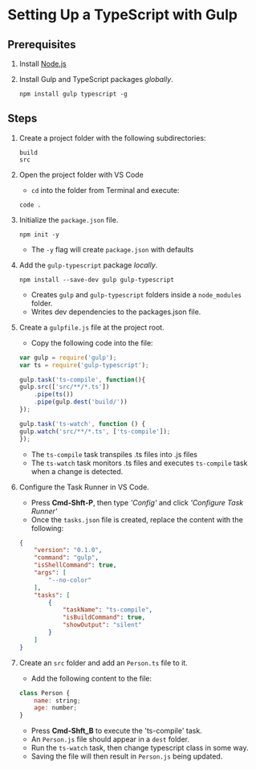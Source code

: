 # Setting Up a TypeScript with Gulp

## Prerequisites

1. Install [Node.js](https://nodejs.org/en)
	
2. Install Gulp and TypeScript packages *globally*.
	```
	npm install gulp typescript -g
	```

## Steps

1. Create a project folder with the following subdirectories:
	```shell
	build
    src
	```
    
2. Open the project folder with VS Code
	- `cd` into the folder from Terminal and execute:
	```shell
	code .
	```
	
3. Initialize the `package.json` file.
	```shell
	npm init -y
	```
	- The `-y` flag will create `package.json` with defaults

4. Add the `gulp-typescript` package *locally*.
	```shell
	npm install --save-dev gulp gulp-typescript
	```
	- Creates `gulp` and `gulp-typescript` folders inside a `node_modules` folder.
	- Writes dev dependencies to the packages.json file.
	
5. Create a `gulpfile.js` file at the project root.
	- Copy the following code into the file:
	```js
	var gulp = require('gulp');
	var ts = require('gulp-typescript');
	
	gulp.task('ts-compile', function(){
	gulp.src(['src/**/*.ts'])
		.pipe(ts())
		.pipe(gulp.dest('build/'))
	});
	
	gulp.task('ts-watch', function () {
	gulp.watch('src/**/*.ts', ['ts-compile']);
	});
	```
	- The `ts-compile` task transpiles .ts files into .js files
	- The `ts-watch` task monitors .ts files and executes `ts-compile` task when a change is detected.

5. Configure the Task Runner in VS Code.
	- Press **Cmd-Shft-P**, then type *'Config'* and click *'Configure Task Runner'*
	- Once the `tasks.json` file is created, replace the content with the following:
	
	```json
	{
		"version": "0.1.0",
		"command": "gulp",
		"isShellCommand": true,
		"args": [
			"--no-color"
		],
		"tasks": [
			{
				"taskName": "ts-compile",
				"isBuildCommand": true,
				"showOutput": "silent"
			}
		]
	}
	```	

6. Create an `src` folder and add an `Person.ts` file to it.
	- Add the following content to the file:
	```js
    class Person {
        name: string;
        age: number;
    }
	```
	- Press **Cmd-Shft_B** to execute the 'ts-compile' task.
	- An `Person.js` file should appear in a `dest` folder.
	- Run the `ts-watch` task, then change typescript class in some way.
	- Saving the file will then result in `Person.js` being updated.
	
